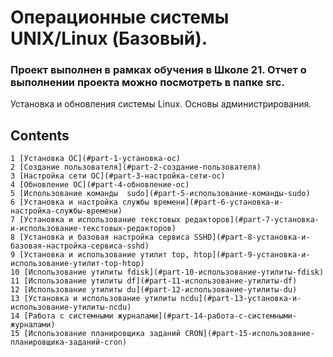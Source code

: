 # Операционные системы UNIX/Linux (Базовый).
### Проект выполнен в рамках обучения в Школе 21. Отчет о выполнении проекта можно посмотреть в папке src.

Установка и обновления системы Linux. Основы администрирования.


## Contents
    1 [Установка ОС](#part-1-установка-ос)  
    2 [Создание пользователя](#part-2-создание-пользователя)  
    3 [Настройка сети ОС](#part-3-настройка-сети-ос)   
    4 [Обновление ОС](#part-4-обновление-ос)  
    5 [Использование команды  sudo](#part-5-использование-команды-sudo)  
    6 [Установка и настройка службы времени](#part-6-установка-и-настройка-службы-времени)  
    7 [Установка и использование текстовых редакторов](#part-7-установка-и-использование-текстовых-редакторов)  
    8 [Установка и базовая настройка сервиса SSHD](#part-8-установка-и-базовая-настройка-сервиса-sshd)   
    9 [Установка и использование утилит top, htop](#part-9-установка-и-использование-утилит-top-htop)   
    10 [Использование утилиты fdisk](#part-10-использование-утилиты-fdisk)   
    11 [Использование утилиты df](#part-11-использование-утилиты-df)    
    12 [Использование утилиты du](#part-12-использование-утилиты-du)    
    13 [Установка и использование утилиты ncdu](#part-13-установка-и-использование-утилиты-ncdu)    
    14 [Работа с системными журналами](#part-14-работа-с-системными-журналами)     
    15 [Использование планировщика заданий CRON](#part-15-использование-планировщика-заданий-cron)  

